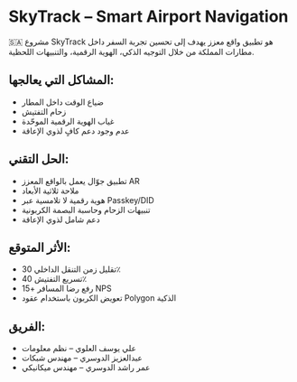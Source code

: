 # SkyTrack – Smart Airport Navigation

🇸🇦 مشروع SkyTrack هو تطبيق واقع معزز يهدف إلى تحسين تجربة السفر داخل مطارات المملكة من خلال التوجيه الذكي، الهوية الرقمية، والتنبيهات اللحظية.

## المشاكل التي يعالجها:
- ضياع الوقت داخل المطار
- زحام التفتيش
- غياب الهوية الرقمية الموحّدة
- عدم وجود دعم كافٍ لذوي الإعاقة

## الحل التقني:
- تطبيق جوّال يعمل بالواقع المعزز AR
- ملاحة ثلاثية الأبعاد
- هوية رقمية لا تلامسية عبر Passkey/DID
- تنبيهات الزحام وحاسبة البصمة الكربونية
- دعم شامل لذوي الإعاقة

## الأثر المتوقع:
- تقليل زمن التنقل الداخلي 30٪
- تسريع التفتيش 40٪
- رفع رضا المسافر +15 NPS
- تعويض الكربون باستخدام عقود Polygon الذكية

## الفريق:
- علي يوسف العلوي – نظم معلومات
- عبدالعزيز الدوسري – مهندس شبكات
- عمر راشد الدوسري – مهندس ميكانيكي
